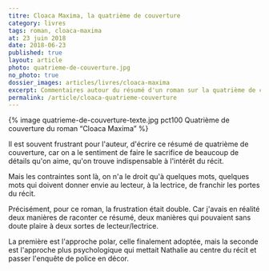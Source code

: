 ```yaml
---
titre: Cloaca Maxima, la quatrième de couverture
category: livres
tags: roman, cloaca-maxima
at: 23 juin 2018
date: 2018-06-23
published: true
layout: article
photo: quatrieme-de-couverture.jpg
no_photo: true
dossier_images: articles/livres/cloaca-maxima
excerpt: Commentaires autour du résumé d'un roman sur la quatrième de couverture du livre.
permalink: /article/cloaca-quatrieme-couverture
---
```


<div class="center" style="width:100%;">
{% image quatrieme-de-couverture-texte.jpg pct100 Quatrième de couverture du roman “Cloaca Maxima” %}
</div>

Il est souvent frustrant pour l'auteur, d'écrire ce résumé de quatrième de couverture, car on a le sentiment de faire le sacrifice de beaucoup de détails qu'on aime, qu'on trouve indispensable à l'intérêt du récit.

Mais les contraintes sont là, on n'a le droit qu'à quelques mots, quelques mots qui doivent donner envie au lecteur, à la lectrice, de franchir les portes du récit.

Précisément, pour ce roman, la frustration était double. Car j'avais en réalité deux manières de raconter ce résumé, deux manières qui pouvaient sans doute plaire à deux sortes de lecteur/lectrice.

La première est l'approche polar, celle finalement adoptée, mais la seconde est l'approche plus psychologique qui mettait Nathalie au centre du récit et passer l'enquête de police en décor.
